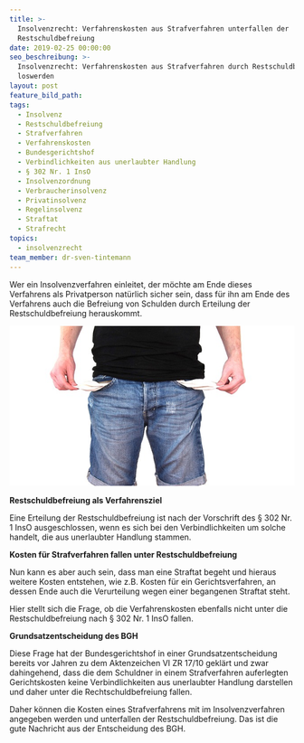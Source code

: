 ```yaml
---
title: >-
  Insolvenzrecht: Verfahrenskosten aus Strafverfahren unterfallen der
  Restschuldbefreiung
date: 2019-02-25 00:00:00
seo_beschreibung: >-
  Insolvenzrecht: Verfahrenskosten aus Strafverfahren durch Restschuldbefreiung
  loswerden
layout: post
feature_bild_path:
tags:
  - Insolvenz
  - Restschuldbefreiung
  - Strafverfahren
  - Verfahrenskosten
  - Bundesgerichtshof
  - Verbindlichkeiten aus unerlaubter Handlung
  - § 302 Nr. 1 InsO
  - Insolvenzordnung
  - Verbraucherinsolvenz
  - Privatinsolvenz
  - Regelinsolvenz
  - Straftat
  - Strafrecht
topics:
  - insolvenzrecht
team_member: dr-sven-tintemann
---
```


Wer ein Insolvenzverfahren einleitet, der m&ouml;chte am Ende dieses Verfahrens als Privatperson nat&uuml;rlich sicher sein, dass f&uuml;r ihn am Ende des Verfahrens auch die Befreiung von Schulden durch Erteilung der Restschuldbefreiung herauskommt.

![](/uploads/no-money-2070384-640-5.jpg)

**Restschuldbefreiung als Verfahrensziel**

Eine Erteilung der Restschuldbefreiung ist nach der Vorschrift des &sect; 302 Nr. 1 InsO ausgeschlossen, wenn es sich bei den Verbindlichkeiten um solche handelt, die aus unerlaubter Handlung stammen.

**Kosten f&uuml;r Strafverfahren fallen unter Restschuldbefreiung**

Nun kann es aber auch sein, dass man eine Straftat begeht und hieraus weitere Kosten entstehen, wie z.B. Kosten f&uuml;r ein Gerichtsverfahren, an dessen Ende auch die Verurteilung wegen einer begangenen Straftat steht.

Hier stellt sich die Frage, ob die Verfahrenskosten ebenfalls nicht unter die Restschuldbefreiung nach &sect; 302 Nr. 1 InsO fallen.

**Grundsatzentscheidung des BGH**

Diese Frage hat der Bundesgerichtshof in einer Grundsatzentscheidung bereits vor Jahren zu dem Aktenzeichen VI ZR 17/10 gekl&auml;rt und zwar dahingehend, dass die dem Schuldner in einem Strafverfahren auferlegten Gerichtskosten keine Verbindlichkeiten aus unerlaubter Handlung darstellen und daher unter die Rechtschuldbefreiung fallen.

Daher k&ouml;nnen die Kosten eines Strafverfahrens mit im Insolvenzverfahren angegeben werden und unterfallen der Restschuldbefreiung. Das ist die gute Nachricht aus der Entscheidung des BGH.